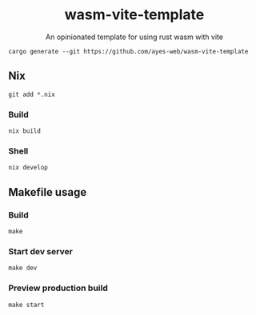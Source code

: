 <h1 align="center">wasm-vite-template</h1>

<p align="center">An opinionated template for using rust wasm with vite</p>

```
cargo generate --git https://github.com/ayes-web/wasm-vite-template
```

## Nix

```
git add *.nix
```

### Build
```
nix build
```

### Shell
```
nix develop
```

## Makefile usage

### Build

```
make
```

### Start dev server

```
make dev
```

### Preview production build

```
make start
```
